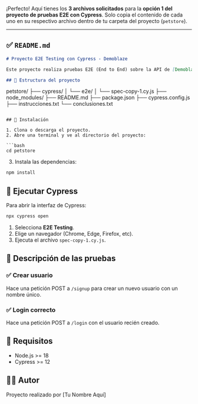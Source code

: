 ¡Perfecto! Aquí tienes los **3 archivos solicitados** para la **opción 1 del proyecto de pruebas E2E con Cypress**. Solo copia el contenido de cada uno en su respectivo archivo dentro de tu carpeta del proyecto (`petstore`).

---

## ✅ `README.md`

```markdown
# Proyecto E2E Testing con Cypress - Demoblaze

Este proyecto realiza pruebas E2E (End to End) sobre la API de [Demoblaze](https://api.demoblaze.com) utilizando el framework **Cypress**.

## 📁 Estructura del proyecto

```

petstore/
├── cypress/
│   └── e2e/
│       └── spec-copy-1.cy.js
├── node\_modules/
├── README.md
├── package.json
├── cypress.config.js
├── instrucciones.txt
└── conclusiones.txt

````

## 🔧 Instalación

1. Clona o descarga el proyecto.
2. Abre una terminal y ve al directorio del proyecto:

```bash
cd petstore
````

3. Instala las dependencias:

```bash
npm install
```

## 🚀 Ejecutar Cypress

Para abrir la interfaz de Cypress:

```bash
npx cypress open
```

1. Selecciona **E2E Testing**.
2. Elige un navegador (Chrome, Edge, Firefox, etc).
3. Ejecuta el archivo `spec-copy-1.cy.js`.

## 🧪 Descripción de las pruebas

### ✅ Crear usuario

Hace una petición POST a `/signup` para crear un nuevo usuario con un nombre único.

### ✅ Login correcto

Hace una petición POST a `/login` con el usuario recién creado.

## 📌 Requisitos

* Node.js >= 18
* Cypress >= 12

## 👨‍💻 Autor

Proyecto realizado por \[Tu Nombre Aquí]

````


